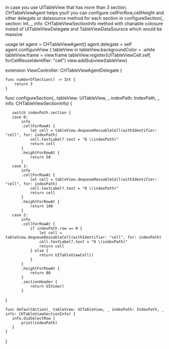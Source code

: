 in case you use UITableView that has more than 3 section, CHTableViewAgent helps you!! you can configure cellForRow,cellHeight and other delegate or datasource method for each section in configureSection(_ section: Int, _ info: CHTableViewSectionInfo method with chanable colosure insted of UITableViewDelegate and TableViewDataSoursce which would be massive

usage
    let agent = CHTableViewAgent()
    agent.delegate = self
    agent.configureView { tableView in
    tableView.backgroundColor = .white
    tableView.frame = view.frame
    tableView.register(UITableViewCell.self, forCellReuseIdentifier: "cell")
    view.addSubview(tableView)


extension ViewController: CHTableViewAgentDelegate {

    func numberOfSection() -> Int {
        return 3
    }



func configureSection(_ tableView: UITableView, _ indexPath: IndexPath, _ info: CHTableViewSectionInfo) {

       switch indexPath.section {
       case 0:
           info
           .cellForRowAt {
               let cell = tableView.dequeueReusableCell(withIdentifier: "cell", for: indexPath)
               cell.textLabel?.text = "0 \(indexPath)"
               return cell
           }
           .heightForRowAt {
               return 50
           }
       case 1:
           info
           .cellForRowAt {
               let cell = tableView.dequeueReusableCell(withIdentifier: "cell", for: indexPath)
               cell.textLabel?.text = "0 \(indexPath)"
               return cell
           }
           .heightForRowAt {
               return 100
           }
       case 2:
           info
           .cellForRowAt {
               if indexPath.row == 0 {
                   let cell = tableView.dequeueReusableCell(withIdentifier: "cell", for: indexPath)
                   cell.textLabel?.text = "0 \(indexPath)"
                   return cell
               } else {
                   return UITableViewCell()
               }
           }
           .heightForRowAt {
               return 80
           }
           .sectionHeader {
               return UIView()
           }
   }    

    func defaultAction(_ tableView: UITableView, _ indexPath: IndexPath, _ info: CHTableViewSectionInfo) {
       info.didSelectRow {
           print(indexPath)
       }
    }
}
